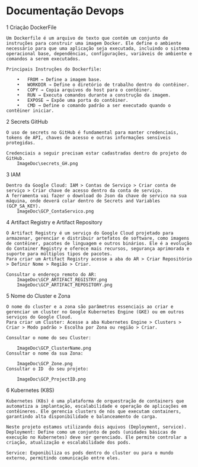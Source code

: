 # Documentação Devops

1 Criação DockerFile

    Um Dockerfile é um arquivo de texto que contém um conjunto de instruções para construir uma imagem Docker. Ele define o ambiente necessário para que uma aplicação seja executada, incluindo o sistema operacional base, dependências, configurações, variáveis de ambiente e comandos a serem executados.

    Principais Instruções do Dockerfile:

        •	FROM → Define a imagem base.
        •	WORKDIR → Define o diretório de trabalho dentro do contêiner.
        •	COPY → Copia arquivos do host para o contêiner.
        •	RUN → Executa comandos durante a construção da imagem.
        •	EXPOSE → Expõe uma porta do contêiner.
        •	CMD → Define o comando padrão a ser executado quando o contêiner iniciar.

2 Secrets GitHub

    O uso de secrets no GitHub é fundamental para manter credenciais, tokens de API, chaves de acesso e outras informações sensíveis protegidas.

    Credenciais a seguir precisam estar cadastradas dentro do projeto do GitHub.
        ImageDoc\secrets_GH.png

3 IAM

    Dentro da Google Cloud: IAM > Contas de Serviço > Criar conta de serviço > Criar chave de acesso dentro da conta de serviço.
    A ferramenta vai fazer o download do Json da chave de servico na sua máquina, onde deverá colar dentro de Secrets and Variables (GCP_SA_KEY).
        ImageDoc\GCP_ContaServico.png
    
4 Artifact Registry e Artifact Repository

    O Artifact Registry é um serviço do Google Cloud projetado para armazenar, gerenciar e distribuir artefatos de software, como imagens de contêiner, pacotes de linguagem e outros binários. Ele é a evolução do Container Registry e oferece mais recursos, segurança aprimorada e suporte para múltiplos tipos de pacotes.
    Para criar um Artifact Registry acesse a aba do AR > Criar Repositório > Definir Nome > Região > Criar.

    Consultar o endereço remoto do AR:
        ImageDoc\GCP_ARTIFACT_REGISTRY.png
        ImageDoc\GCP_ARTIFACT_REPOSITORY.png
5 Nome do Cluster e Zona

    O nome do cluster e a zona são parâmetros essenciais ao criar e gerenciar um cluster no Google Kubernetes Engine (GKE) ou em outros serviços do Google Cloud.
    Para criar um Cluster: Acesse a aba Kubernetes Engine > Clusters > Criar > Modo padrão > Escolha por Zona ou região > Criar.

    Consultar o nome do seu Cluster:

        ImageDoc\GCP_ClusterName.png
    Consultar o nome da sua Zona:

        ImageDoc\GCP_Zone.png
    Consultar o ID  do seu projeto:

        ImageDoc\GCP_ProjectID.png

6 Kubernetes (K8S)

    Kubernetes (K8s) é uma plataforma de orquestração de containers que automatiza a implantação, escalabilidade e operação de aplicações em contêineres. Ele gerencia clusters de nós que executam containers, garantindo alta disponibilidade e balanceamento de carga.

    Neste projeto estamos utilizando dois aquivos (Deployment, service). 
    Deployment: Define como um conjunto de pods (unidades básicas de execução no Kubernetes) deve ser gerenciado. Ele permite controlar a criação, atualização e escalabilidade dos pods.
    
    Service: Exponibiliza os pods dentro do cluster ou para o mundo externo, permitindo comunicação entre eles.

